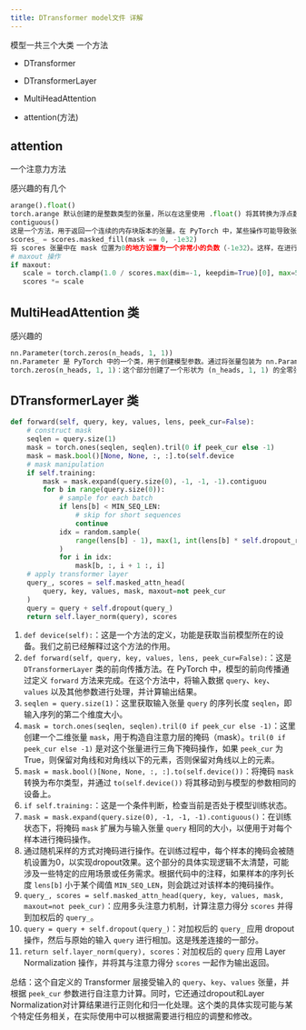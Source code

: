 ```yaml
---
title: DTransformer model文件 详解
---
```


模型一共三个大类 一个方法


-  DTransformer

- DTransformerLayer

- MultiHeadAttention

- attention(方法)

## attention

一个注意力方法 

感兴趣的有几个

```python
arange().float()
torch.arange 默认创建的是整数类型的张量，所以在这里使用 .float() 将其转换为浮点数类型
contiguous()
这是一个方法，用于返回一个连续的内存块版本的张量。在 PyTorch 中，某些操作可能导致张量的存储变得不连续，而 contiguous() 可以确保张量的内存布局是连续的。
scores_ = scores.masked_fill(mask == 0, -1e32)
将 scores 张量中在 mask 位置为0的地方设置为一个非常小的负数（-1e32）。这样，在进行 softmax 操作时，这些位置对应的注意力分数会接近于0。
# maxout 操作
if maxout:
   scale = torch.clamp(1.0 / scores.max(dim=-1, keepdim=True)[0], max=5.0)
   scores *= scale
```

## MultiHeadAttention 类

感兴趣的

```python
nn.Parameter(torch.zeros(n_heads, 1, 1))
nn.Parameter 是 PyTorch 中的一个类，用于创建模型参数。通过将张量包装为 nn.Parameter 类型，PyTorch 就会自动跟踪这些参数，并在模型的优化过程中对其进行更新。在神经网络中，通常需要更新模型的权重和偏置，这些参数通常都是 nn.Parameter 类型。
torch.zeros(n_heads, 1, 1)：这个部分创建了一个形状为 (n_heads, 1, 1) 的全零张量。其中 n_heads 表示注意力头（attention head）的数量，而 1 表示该张量在其他维度上的大小为1。这里 n_heads 表示模型中注意力头的个数，可以根据需要设定。
```

## DTransformerLayer 类

```python
def forward(self, query, key, values, lens, peek_cur=False):
    # construct mask
    seqlen = query.size(1)
    mask = torch.ones(seqlen, seqlen).tril(0 if peek_cur else -1)
    mask = mask.bool()[None, None, :, :].to(self.device
    # mask manipulation
    if self.training:
        mask = mask.expand(query.size(0), -1, -1, -1).contiguou
        for b in range(query.size(0)):
            # sample for each batch
            if lens[b] < MIN_SEQ_LEN:
                # skip for short sequences
                continue
            idx = random.sample(
                range(lens[b] - 1), max(1, int(lens[b] * self.dropout_rate))
            )
            for i in idx:
                mask[b, :, i + 1 :, i] 
    # apply transformer layer
    query_, scores = self.masked_attn_head(
        query, key, values, mask, maxout=not peek_cur
    )
    query = query + self.dropout(query_)
    return self.layer_norm(query), scores
```

1. `def device(self):`：这是一个方法的定义，功能是获取当前模型所在的设备。我们之前已经解释过这个方法的作用。
2. `def forward(self, query, key, values, lens, peek_cur=False):`：这是 `DTransformerLayer` 类的前向传播方法。在 PyTorch 中，模型的前向传播通过定义 `forward` 方法来完成。在这个方法中，将输入数据 `query`、`key`、`values` 以及其他参数进行处理，并计算输出结果。
3. `seqlen = query.size(1)`：这里获取输入张量 `query` 的序列长度 `seqlen`，即输入序列的第二个维度大小。
4. `mask = torch.ones(seqlen, seqlen).tril(0 if peek_cur else -1)`：这里创建一个二维张量 `mask`，用于构造自注意力层的掩码（mask）。`tril(0 if peek_cur else -1)` 是对这个张量进行三角下掩码操作，如果 `peek_cur` 为 True，则保留对角线和对角线以下的元素，否则保留对角线以上的元素。
5. `mask = mask.bool()[None, None, :, :].to(self.device())`：将掩码 `mask` 转换为布尔类型，并通过 `to(self.device())` 将其移动到与模型的参数相同的设备上。
6. `if self.training:`：这是一个条件判断，检查当前是否处于模型训练状态。
7. `mask = mask.expand(query.size(0), -1, -1, -1).contiguous()`：在训练状态下，将掩码 `mask` 扩展为与输入张量 `query` 相同的大小，以便用于对每个样本进行掩码操作。
8. 通过随机采样的方式对掩码进行操作。在训练过程中，每个样本的掩码会被随机设置为0，以实现dropout效果。这个部分的具体实现逻辑不太清楚，可能涉及一些特定的应用场景或任务需求。根据代码中的注释，如果样本的序列长度 `lens[b]` 小于某个阈值 `MIN_SEQ_LEN`，则会跳过对该样本的掩码操作。
9. `query_, scores = self.masked_attn_head(query, key, values, mask, maxout=not peek_cur)`：应用多头注意力机制，计算注意力得分 `scores` 并得到加权后的 `query_`。
10. `query = query + self.dropout(query_)`：对加权后的 `query_` 应用 dropout 操作，然后与原始的输入 `query` 进行相加。这是残差连接的一部分。
11. `return self.layer_norm(query), scores`：对加权后的 `query` 应用 Layer Normalization 操作，并将其与注意力得分 `scores` 一起作为输出返回。

总结：这个自定义的 Transformer 层接受输入的 `query`、`key`、`values` 张量，并根据 `peek_cur` 参数进行自注意力计算。同时，它还通过dropout和Layer Normalization对计算结果进行正则化和归一化处理。这个类的具体实现可能与某个特定任务相关，在实际使用中可以根据需要进行相应的调整和修改。